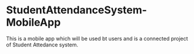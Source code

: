 # StudentAttendanceSystem-MobileApp

This is a mobile app which will be used bt users and is a connected project of Student Attedance system.
